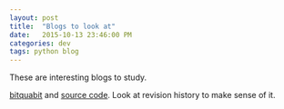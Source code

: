 ```yaml
---
layout: post
title:  "Blogs to look at"
date:   2015-10-13 23:46:00 PM
categories: dev
tags: python blog
---
```


These are interesting blogs to study.

[bitquabit](http://bitquabit.com/page/projects/) and [source code](https://bitbucket.org/bpollack/blag). Look at revision history to make sense of it.
